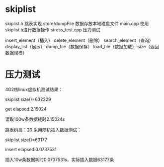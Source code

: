 # skiplist


skiplist.h 跳表实现
store/dumpFile 数据存放本地磁盘文件
main.cpp 使用skiplist.h进行数据操作
stress_test.cpp 压力测试


insert_element（插入）
delete_element（删除）
search_element（查询）
display_list（展示）
dump_file（数据保存）
load_file（数据加载）
size（返回数据规模）


# 压力测试

4G2核linux虚拟机测试结果：

skiplist size()=632229

get elapsed:2.15024

读取100w条数据耗时2.15024s

跳表树高：20
采用随机插入数据测试：

skiplist size()=63177

insert elapsed:0.0737531

插入10w条数据耗时0.0737531s，实际插入数据63177条




 
